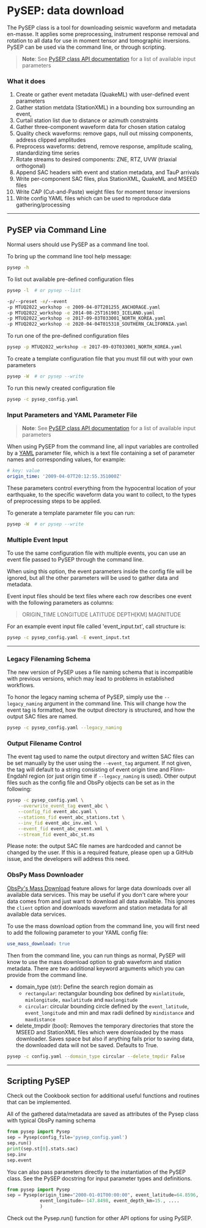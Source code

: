 # PySEP: data download

The PySEP class is a tool for downloading seismic waveform and metadata 
en-masse. It applies some preprocessing, instrument response removal and
rotation to all data for use in moment tensor and tomographic inversions. 
PySEP can be used via the command line, or through scripting.

> __Note__: See [PySEP class API documentation](
  https://adjtomo.github.io/pysep/autoapi/pysep/pysep/index.html#pysep.pysep.Pysep)
  for a list of available input parameters

### What it does
1. Create or gather event metadata (QuakeML) with user-defined event parameters 
2. Gather station metdata (StationXML) in a bounding box surrounding an event, 
3. Curtail station list due to distance or azimuth constraints
4. Gather three-component waveform data for chosen station catalog
5. Quality check waveforms: remove gaps, null out missing components, address 
  clipped amplitudes
6. Preprocess waveforms: detrend, remove response, amplitude scaling, 
  standardizing time series
7. Rotate streams to desired components: ZNE, RTZ, UVW (triaxial orthogonal)
8. Append SAC headers with event and station metadata, and TauP arrivals
9. Write per-component SAC files, plus StationXML, QuakeML and MSEED files
10. Write CAP (Cut-and-Paste) weight files for moment tensor inversions
11. Write config YAML files which can be used to reproduce data gathering/processing


--------------------------------------------------------------------------------

## PySEP via Command Line

Normal users should use PySEP as a command line tool. 

To bring up the command line tool help message:

```bash
pysep -h 
```

To list out available pre-defined configuration files

```bash
pysep -l  # or pysep --list

-p/--preset -e/--event
-p MTUQ2022_workshop -e 2009-04-07T201255_ANCHORAGE.yaml
-p MTUQ2022_workshop -e 2014-08-25T161903_ICELAND.yaml
-p MTUQ2022_workshop -e 2017-09-03T033001_NORTH_KOREA.yaml
-p MTUQ2022_workshop -e 2020-04-04T015318_SOUTHERN_CALIFORNIA.yaml
```

To run one of the pre-defined configuration files

``` bash
pysep -p MTUQ2022_workshop -e 2017-09-03T033001_NORTH_KOREA.yaml 
```

To create a template configuration file that you must fill out with your own
parameters

```bash
pysep -W  # or pysep --write
```

To run this newly created configuration file

```bash
pysep -c pysep_config.yaml
```


### Input Parameters and YAML Parameter File

> __Note__: See [PySEP class API documentation](
  https://adjtomo.github.io/pysep/autoapi/pysep/pysep/index.html#pysep.pysep.Pysep)
  for a list of available input parameters

When using PySEP from the command line, all input variables are controlled by a 
[YAML](https://yaml.org/) parameter file, which is a text file containing 
a set of parameter names and corresponding values, for example:

```yaml
# key: value
origin_time: '2009-04-07T20:12:55.351000Z'
```

These parameters control everything from the hypocentral location of 
your earthquake, to the specific waveform data you want to collect, to the
types of preprocessing steps to be applied.

To generate a template parameter file you can run:

```bash
pysep -W  # or pysep --write
```


### Multiple Event Input

To use the same configuration file with multiple events, you can use an event 
file passed to PySEP through the command line.

When using this option, the event parameters inside the config file will be
ignored, but all the other parameters will be used to gather data and metadata.

Event input files should be text files where each row describes one event with 
the following parameters as columns:

> ORIGIN_TIME LONGITUDE LATITUDE DEPTH[KM] MAGNITUDE

For an example event input file called 'event_input.txt', call structure is:

```bash
pysep -c pysep_config.yaml -E event_input.txt
```

--------------------------------------------------------------------------------
### Legacy Filenaming Schema

The new version of PySEP uses a file naming schema that is incompatible with 
previous versions, which may lead to problems in established workflows. 

To honor the legacy naming schema of PySEP, simply use the ``--legacy_naming`` 
argument in the command line. This will change how the event tag is formatted,
how the output directory is structured, and how the output SAC files are named.

```bash
pysep -c pysep_config.yaml --legacy_naming
```


### Output Filename Control

The event tag used to name the output directory and written SAC files can be set
manually by the user using the ``--event_tag`` argument. If not given, the tag 
will default to a string consisting of event origin time and Flinn-Engdahl 
region (or just origin time if ``--legacy_naming`` is used). Other output files 
such as the config file and ObsPy objects can be set as in the following: 

```bash
pysep -c pysep_config.yaml \
    --overwrite_event_tag event_abc \
    --config_fid event_abc.yaml \
    --stations_fid event_abc_stations.txt \
    --inv_fid event_abc_inv.xml \
    --event_fid event_abc_event.xml \
    --stream_fid event_abc_st.ms
```

Please note: the output SAC file names are hardcoded and cannot be changed 
by the user. If this is a required feature, please open up a GitHub issue, and 
the developers will address this need.


### ObsPy Mass Downloader

[ObsPy's Mass Download](https://docs.obspy.org/packages/autogen/obspy.clients.fdsn.mass_downloader.html)
feature allows for large data downloads over all available data services. This may be useful if 
you don't care where your data comes from and just want to download all data available. This 
ignores the ``client`` option and downloads waveform and station metadata for all available 
data services.

To use the mass download option from the command line, you will first need to add the following
parameter to your YAML config file:

```yaml
use_mass_download: true     
```

Then from the command line, you can run things as normal, PySEP will know to use the mass download option 
to grab waveform and station metadata. There are two additional keyword arguments which you can provide 
from the command line. 

- domain_type (str): Define the search region domain as 
    - ``rectangular``: rectangular bounding box defined by `minlatitude`,
       `minlongitude,` `maxlatitude` and `maxlongitude`
    - ``circular``: circular bounding circle defined by the `event_latitude`,
      `event_longitude` and min and max radii defined by `mindistance` and 
      `maxdistance`
- delete_tmpdir (bool): Removes the temporary directories that store the MSEED and
  StationXML files which were downloaded by the mass downloader.
  Saves space but also if anything fails prior to saving data,
  the downloaded data will not be saved. Defaults to True.

```bash
pysep -c config.yaml --domain_type circular --delete_tmpdir False
```
-------------------------------------------------------------------------------

## Scripting PySEP

Check out the Cookbook section for additional useful functions and routines
that can be implemented.

All of the gathered data/metadata are saved as attributes of the Pysep class 
with typical ObsPy naming schema

```python
from pysep import Pysep
sep = Pysep(config_file='pysep_config.yaml')
sep.run()
print(sep.st[0].stats.sac)
sep.inv
sep.event
```

You can also pass parameters directly to the instantiation of the PySEP 
class. See the PySEP docstring for input parameter types and definitions.

```python
from pysep import Pysep
sep = Pysep(origin_time="2000-01-01T00:00:00", event_latitude=64.8596,
            event_longitude=-147.8498, event_depth_km=15., ....
            )
```

Check out the Pysep.run() function for other API options for using PySEP.
